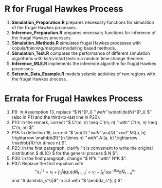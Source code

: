 # R for Frugal Hawkes Process

1. **Simulation_Preparation.R** prepares necessary functions for simulation of the frugal Hawkes processes.
2. **Inference_Preparation.R** prepares necessary functions for inference of the frugal Hawkes processes.
3. **Simulation_Methods.R** simulates frugal Hawkes processes with copula/thinning/marginal modelling based methods.
4. **Simulation_Test.R** compares the performance of different simulation algorithms with ks/cvm/ad tests via random time change theorem.
5. **Inference_MLE.R** implements the inference algorithm for frugal Hawkes processes.
6. **Seismic_Data_Example.R** models seismic activities of two regions with the frugal Hawkes process.

# Errata for Frugal Hawkes Process

1. P9: In Assumption 13, replace “$ N^{P_i} $” with “$ \widetilde{N}^{P_i} $” (also in P11 and the third-to-last line in P20). 
2. P10: In the remark, correct “$ C’(m, n) \neq C’(m, n) $” with “$ C’(m, n) \neq C’(n, m) $”. 
3. P18: In definition 18, correct “$ \nu(D) $” with “$ \nu(Q) $” and “$ M:[a, b] \rightarrow \mathbb{R}^{n \times n} $” with “$ A:[a, b] \rightarrow \mathbb{R}^{n \times n} $”. 
4. P23: In the first paragraph, clarify  "it is convenient to write the original distribution
$ dL(O) $ for the general process $ N $". 
5. P30: In the first paragraph, change “$ N^k $” with “$ N^K $”. 
5. 	P32: Replace the first equation with 
$$\text{"} \lambda_{t}^{i,i} = \nu_{i} + \int_{0}^{t} \phi_{i}(u) d \widetilde{N}_{t-u}^{i} = \nu_{i} + \int_{0}^{t} \alpha_{i} e^{-\beta_{i} u} d \widetilde{N}_{t-u}^{i} \text{"}$$ 
and "$ \lambda_s^{i}$" in 5.3 with "$ \lambda_s^{i,i} $".
